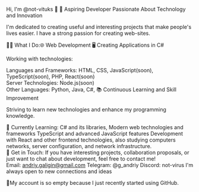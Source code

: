 
Hi, I'm @not-vituks 👋 🚀 Aspiring Developer Passionate About Technology and Innovation

I'm dedicated to creating useful and interesting projects that make people's lives easier. I have a strong passion for creating web-sites.

👨‍💻 What I Do:🌐 Web Development 🖥️ Creating Applications in C#

Working with technologies:

Languages and Frameworks: HTML, CSS, JavaScript(soon), TypeScript(soon), PHP, React(soon)<br>
Server Technologies: Node.js(soon) <br>
Other Languages: Python, Java, C#, 📚 Continuous Learning and Skill Improvement

Striving to learn new technologies and enhance my programming knowledge.

🌱 Currently Learning: C# and its libraries, Modern web technologies and frameworks TypeScript and advanced JavaScript features Development with React and other frontend technologies, also studying computers networks, server configuration, and network infrastructure. <br>
🤝 Get in Touch: If you have interesting projects, collaboration proposals, or just want to chat about development, feel free to contact me!<br>
Email: andriy.galigin@gmail.com Telegram: @g_andriy Discord: not-virus I'm always open to new connections and ideas

📂My account is so empty because I just recently started using GitHub.
